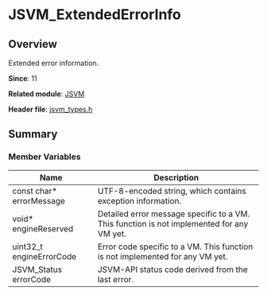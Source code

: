 # JSVM_ExtendedErrorInfo
<!--Kit: Common Basic Capability-->
<!--Subsystem: arkcompiler-->
<!--Owner: @yuanxiaogou; @string_sz-->
<!--Designer: @knightaoko-->
<!--Tester: @test_lzz-->
<!--Adviser: @fang-jinxu-->

## Overview

Extended error information.

**Since**: 11

**Related module**: [JSVM](capi-jsvm.md)

**Header file**: [jsvm_types.h](capi-jsvm-types-h.md)

## Summary

### Member Variables

| Name| Description|
| -- | -- |
| const char* errorMessage | UTF-8-encoded string, which contains exception information.|
| void* engineReserved | Detailed error message specific to a VM. This function is not implemented for any VM yet.|
| uint32_t engineErrorCode | Error code specific to a VM. This function is not implemented for any VM yet.|
| JSVM_Status errorCode | JSVM-API status code derived from the last error.|
